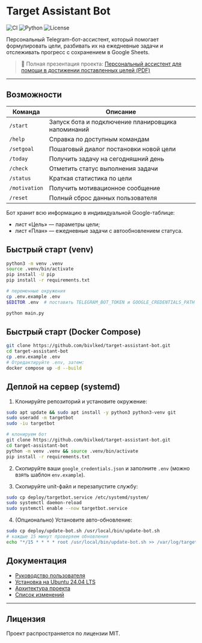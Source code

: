 # Target Assistant Bot

![CI](https://github.com/bivlked/target-assistant-bot/actions/workflows/ci.yml/badge.svg)
![Python](https://img.shields.io/badge/python-3.10%2B-blue.svg)
![License](https://img.shields.io/badge/license-MIT-green.svg)

Персональный Telegram-бот-ассистент, который помогает формулировать цели, разбивать их на ежедневные задачи и отслеживать прогресс с сохранением в Google Sheets.

> 📄 Полная презентация проекта: [Персональный ассистент для помощи в достижении поставленных целей (PDF)](Персональный%20ассистент%20для%20помощи%20в%20достижении%20поставленных%20целей.pdf)

---

## Возможности

| Команда | Описание |
|---------|----------|
| `/start` | Запуск бота и подключение планировщика напоминаний |
| `/help`  | Справка по доступным командам |
| `/setgoal` | Пошаговый диалог постановки новой цели |
| `/today` | Получить задачу на сегодняшний день |
| `/check` | Отметить статус выполнения задачи |
| `/status` | Краткая статистика по цели |
| `/motivation` | Получить мотивационное сообщение |
| `/reset` | Полный сброс данных пользователя |

Бот хранит всю информацию в индивидуальной Google-таблице:
* лист «Цель» — параметры цели;
* лист «План» — ежедневные задачи с автообновлением статуса.


## Быстрый старт (venv)

```bash
python3 -m venv .venv
source .venv/bin/activate
pip install -U pip
pip install -r requirements.txt

# переменные окружения
cp .env.example .env
$EDITOR .env  # поставить TELEGRAM_BOT_TOKEN и GOOGLE_CREDENTIALS_PATH

python main.py
```

## Быстрый старт (Docker Compose)

```bash
git clone https://github.com/bivlked/target-assistant-bot.git
cd target-assistant-bot
cp .env.example .env
# Отредактируйте .env, затем:
docker compose up -d --build
```

## Деплой на сервер (systemd)

1. Клонируйте репозиторий и установите окружение:

```bash
sudo apt update && sudo apt install -y python3 python3-venv git
sudo useradd -m targetbot
sudo -iu targetbot

# клонируем бот
git clone https://github.com/bivlked/target-assistant-bot.git
cd target-assistant-bot
python -m venv .venv && source .venv/bin/activate
pip install -r requirements.txt
```

2. Скопируйте ваши `google_credentials.json` и заполните `.env` (можно взять шаблон `env.example`).

3. Скопируйте unit-файл и перезапустите службу:

```bash
sudo cp deploy/targetbot.service /etc/systemd/system/
sudo systemctl daemon-reload
sudo systemctl enable --now targetbot.service
```

4. (Опционально) Установите автo-обновление:

```bash
sudo cp deploy/update-bot.sh /usr/local/bin/update-bot.sh
# каждые 15 минут проверяем обновления
echo "*/15 * * * * root /usr/local/bin/update-bot.sh >> /var/log/targetbot_update.log 2>&1" | sudo tee /etc/cron.d/targetbot-update
```

## Документация

* [Руководство пользователя](docs/user_guide.md)
* [Установка на Ubuntu 24.04 LTS](docs/install_ubuntu.md)
* [Архитектура проекта](docs/architecture.md)
* [Список изменений](CHANGELOG.md)

---

## Лицензия

Проект распространяется по лицензии MIT. 
